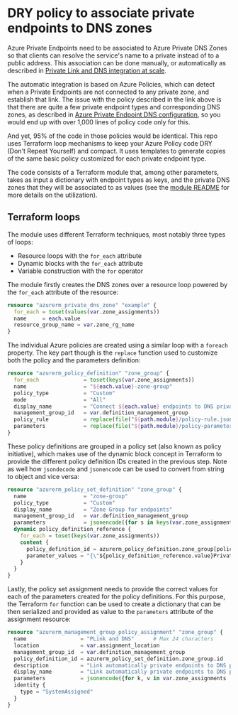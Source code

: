 # DRY policy to associate private endpoints to DNS zones

Azure Private Endpoints need to be associated to Azure Private DNS Zones so that clients can resolve the service's name to a private instead of to a public address. This association can be done manually, or automatically as described in [Private Link and DNS integration at scale](https://learn.microsoft.com/azure/cloud-adoption-framework/ready/azure-best-practices/private-link-and-dns-integration-at-scale).

The automatic integration is based on Azure Policies, which can detect when a Private Endpoints are not connected to any private zone, and establish that link. The issue with the policy described in the link above is that there are quite a few private endpoint types and corresponding DNS zones, as described in [Azure Private Endpoint DNS configuration](https://learn.microsoft.com/azure/private-link/private-endpoint-dns#azure-services-dns-zone-configuration), so you would end up with over 1,000 lines of policy code only for this.

And yet, 95% of the code in those policies would be identical. This repo uses Terraform loop mechanisms to keep your Azure Policy code DRY (Don't Repeat Yourself) and compact. It uses templates to generate copies of the same basic policy customized for each private endpoint type.

The code consists of a Terraform module that, among other parameters, takes as input a dictionary with endpoint types as keys, and the private DNS zones that they will be associated to as values (see the [module README](./modules/dns-zone-group/README.md) for more details on the utilization).

## Terraform loops

The module uses different Terraform techniques, most notably three types of loops:

- Resource loops with the `for_each` attribute
- Dynamic blocks with the `for_each` attribute
- Variable construction with the `for` operator

The module firstly creates the DNS zones over a resource loop powered by the `for_each` attribute of the resource:

```terraform
resource "azurerm_private_dns_zone" "example" {
  for_each = toset(values(var.zone_assignments))
  name     = each.value
  resource_group_name = var.zone_rg_name
}
```

The individual Azure policies are created using a similar loop with a `foreach` property. The key part though is the `replace` function used to customize both the policy and the parameters definition:

```terraform
resource "azurerm_policy_definition" "zone_group" {
  for_each              = toset(keys(var.zone_assignments))
  name                  = "${each.value}-zone-group"
  policy_type           = "Custom"
  mode                  = "All"
  display_name          = "Connect ${each.value} endpoints to DNS private zones"
  management_group_id   = var.definition_management_group
  policy_rule           = replace(file("${path.module}/policy-rule.json"), "_ENDPOINT_TYPE_", each.value)
  parameters            = replace(file("${path.module}/policy-parameters.json"), "_ENDPOINT_TYPE_", each.value)
}
```

These policy definitions are grouped in a policy set (also known as policy initiative), which makes use of the dynamic block concept in Terraform to provide the different policy definition IDs created in the previous step. Note as well how `jsondecode` and `jsonencode` can be used to convert from string to object and vice versa:

```terraform
resource "azurerm_policy_set_definition" "zone_group" {
  name                  = "zone-group"
  policy_type           = "Custom"
  display_name          = "Zone Group for endpoints"
  management_group_id   = var.definition_management_group
  parameters            = jsonencode({for s in keys(var.zone_assignments) : "${s}PrivateDnsZoneId" => jsondecode(local.initiative_param_template)})
  dynamic policy_definition_reference {
    for_each = toset(keys(var.zone_assignments))
    content {
      policy_definition_id = azurerm_policy_definition.zone_group[policy_definition_reference.value].id
      parameter_values = "{\"${policy_definition_reference.value}PrivateDnsZoneId\": {\"value\": \"[parameters('${policy_definition_reference.value}PrivateDnsZoneId')]\"}}"
    }
  }
}
```

Lastly, the policy set assignment needs to provide the correct values for each of the parameters created for the policy definitions. For this purpose, the Terraform `for` function can be used to create a dictionary that can be then serialized and provided as value to the `parameters` attribute of the assignment resource:

```terraform
resource "azurerm_management_group_policy_assignment" "zone_group" {
  name                 = "PLink and DNS"      # Max 24 characters
  location             = var.assignment_location
  management_group_id  = var.definition_management_group
  policy_definition_id = azurerm_policy_set_definition.zone_group.id
  description          = "Link automatically private endpoints to DNS private zones"
  display_name         = "Link automatically private endpoints to DNS private zones"
  parameters           = jsonencode({for k, v in var.zone_assignments : "${k}PrivateDnsZoneId" => jsondecode("{ \"value\": \"${data.azurerm_subscription.primary.id}/resourceGroups/${var.zone_rg_name}/providers/Microsoft.Network/privateDnsZones/${v}\" }")})
  identity {
    type = "SystemAssigned"
  }
}

```
